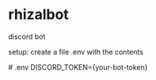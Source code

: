 # rhizalbot
discord bot

setup: create a file .env with the contents

\# .env
DISCORD_TOKEN={your-bot-token}